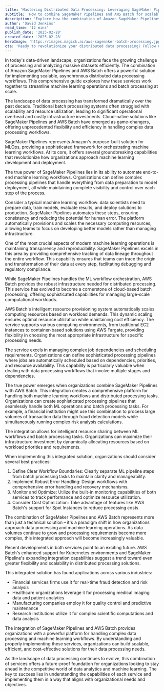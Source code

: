 ```yaml
---
title: 'Mastering Distributed Data Processing: Leveraging SageMaker Pipelines with AWS Batch'
subtitle: 'How to combine SageMaker Pipelines and AWS Batch for scalable data processing'
description: 'Explore how the combination of Amazon SageMaker Pipelines and AWS Batch creates a robust solution for implementing scalable, asynchronous distributed data processing workflows. This guide delves into the integration of these services, best practices, and use cases across various industries.'
author: 'David Jenkins'
read_time: '12 mins'
publish_date: '2025-02-28'
created_date: '2025-02-28'
heroImage: 'https://images.magick.ai/aws-sagemaker-batch-processing.jpg'
cta: 'Ready to revolutionize your distributed data processing? Follow us on LinkedIn for the latest insights on AWS services, ML operations, and cloud computing best practices that can transform your organization\'s data infrastructure.'
---
```


In today's data-driven landscape, organizations face the growing challenge of processing and analyzing massive datasets efficiently. The combination of Amazon SageMaker Pipelines and AWS Batch offers a powerful solution for implementing scalable, asynchronous distributed data processing workflows. This comprehensive guide explores how these services work together to streamline machine learning operations and batch processing at scale.

The landscape of data processing has transformed dramatically over the past decade. Traditional batch processing systems often struggled with scalability and resource utilization, leading to significant operational overhead and costly infrastructure investments. Cloud-native solutions like SageMaker Pipelines and AWS Batch have emerged as game-changers, offering unprecedented flexibility and efficiency in handling complex data processing workflows.

SageMaker Pipelines represents Amazon's purpose-built solution for MLOps, providing a sophisticated framework for orchestrating machine learning workflows. At its core, it offers several groundbreaking capabilities that revolutionize how organizations approach machine learning development and deployment.

The true power of SageMaker Pipelines lies in its ability to automate end-to-end machine learning workflows. Organizations can define complex processing pipelines that handle everything from data preparation to model deployment, all while maintaining complete visibility and control over each step of the process.

Consider a typical machine learning workflow: data scientists need to prepare data, train models, evaluate results, and deploy solutions to production. SageMaker Pipelines automates these steps, ensuring consistency and reducing the potential for human error. The platform automatically provisions and scales the necessary computing resources, allowing teams to focus on developing better models rather than managing infrastructure.

One of the most crucial aspects of modern machine learning operations is maintaining transparency and reproducibility. SageMaker Pipelines excels in this area by providing comprehensive tracking of data lineage throughout the entire workflow. This capability ensures that teams can trace the origin and transformation of their data at every step, facilitating debugging and regulatory compliance.

While SageMaker Pipelines handles the ML workflow orchestration, AWS Batch provides the robust infrastructure needed for distributed processing. This service has evolved to become a cornerstone of cloud-based batch processing, offering sophisticated capabilities for managing large-scale computational workloads.

AWS Batch's intelligent resource provisioning system automatically scales computing resources based on workload demands. This dynamic scaling ensures optimal resource utilization while maintaining cost efficiency. The service supports various computing environments, from traditional EC2 instances to container-based solutions using AWS Fargate, providing flexibility in choosing the most appropriate infrastructure for specific processing needs.

The service excels in managing complex job dependencies and scheduling requirements. Organizations can define sophisticated processing pipelines where jobs are automatically scheduled based on dependencies, priorities, and resource availability. This capability is particularly valuable when dealing with data processing workflows that involve multiple stages and dependencies.

The true power emerges when organizations combine SageMaker Pipelines with AWS Batch. This integration creates a comprehensive platform for handling both machine learning workflows and distributed processing tasks. Organizations can create sophisticated processing pipelines that seamlessly handle both ML operations and batch processing tasks. For example, a financial institution might use this combination to process large volumes of transaction data through fraud detection models while simultaneously running complex risk analysis calculations.

The integration allows for intelligent resource sharing between ML workflows and batch processing tasks. Organizations can maximize their infrastructure investment by dynamically allocating resources based on workload priorities and requirements.

When implementing this integrated solution, organizations should consider several best practices:
1. Define Clear Workflow Boundaries: Clearly separate ML pipeline steps from batch processing tasks to maintain clarity and manageability.
2. Implement Robust Error Handling: Design workflows with comprehensive error handling and recovery mechanisms.
3. Monitor and Optimize: Utilize the built-in monitoring capabilities of both services to track performance and optimize resource utilization.
4. Consider Cost Optimization: Take advantage of features like AWS Batch's support for Spot Instances to reduce processing costs.

The combination of SageMaker Pipelines and AWS Batch represents more than just a technical solution – it's a paradigm shift in how organizations approach data processing and machine learning operations. As data volumes continue to grow and processing requirements become more complex, this integrated approach will become increasingly valuable.

Recent developments in both services point to an exciting future. AWS Batch's enhanced support for Kubernetes environments and SageMaker Pipeline's expanding integration capabilities suggest a trend toward even greater flexibility and scalability in distributed processing solutions.

This integrated solution has found applications across various industries:
- Financial services firms use it for real-time fraud detection and risk analysis
- Healthcare organizations leverage it for processing medical imaging data and patient analytics
- Manufacturing companies employ it for quality control and predictive maintenance
- Research institutions utilize it for complex scientific computations and data analysis

The integration of SageMaker Pipelines and AWS Batch provides organizations with a powerful platform for handling complex data processing and machine learning workflows. By understanding and properly implementing these services, organizations can build scalable, efficient, and cost-effective solutions for their data processing needs.

As the landscape of data processing continues to evolve, this combination of services offers a future-proof foundation for organizations looking to stay ahead in the competitive world of data analytics and machine learning. The key to success lies in understanding the capabilities of each service and implementing them in a way that aligns with organizational needs and objectives.